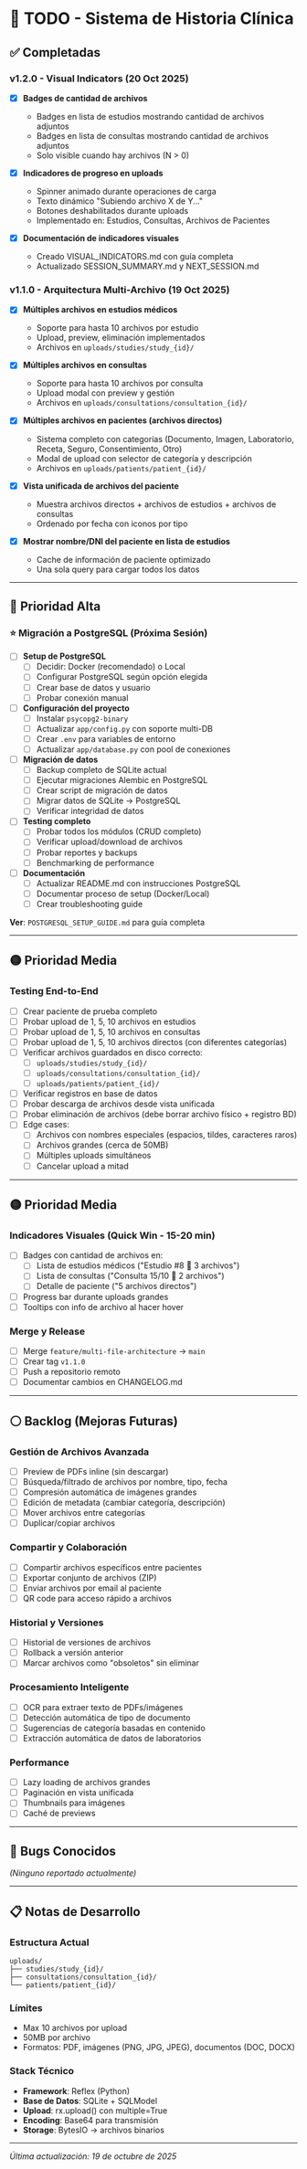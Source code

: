 # 📝 TODO - Sistema de Historia Clínica

## ✅ Completadas

### v1.2.0 - Visual Indicators (20 Oct 2025)
- [x] **Badges de cantidad de archivos**
  - Badges en lista de estudios mostrando cantidad de archivos adjuntos
  - Badges en lista de consultas mostrando cantidad de archivos adjuntos
  - Solo visible cuando hay archivos (N > 0)
  
- [x] **Indicadores de progreso en uploads**
  - Spinner animado durante operaciones de carga
  - Texto dinámico "Subiendo archivo X de Y..."
  - Botones deshabilitados durante uploads
  - Implementado en: Estudios, Consultas, Archivos de Pacientes
  
- [x] **Documentación de indicadores visuales**
  - Creado VISUAL_INDICATORS.md con guía completa
  - Actualizado SESSION_SUMMARY.md y NEXT_SESSION.md

### v1.1.0 - Arquitectura Multi-Archivo (19 Oct 2025)
- [x] **Múltiples archivos en estudios médicos**
  - Soporte para hasta 10 archivos por estudio
  - Upload, preview, eliminación implementados
  - Archivos en `uploads/studies/study_{id}/`
  
- [x] **Múltiples archivos en consultas**
  - Soporte para hasta 10 archivos por consulta
  - Upload modal con preview y gestión
  - Archivos en `uploads/consultations/consultation_{id}/`
  
- [x] **Múltiples archivos en pacientes (archivos directos)**
  - Sistema completo con categorías (Documento, Imagen, Laboratorio, Receta, Seguro, Consentimiento, Otro)
  - Modal de upload con selector de categoría y descripción
  - Archivos en `uploads/patients/patient_{id}/`
  
- [x] **Vista unificada de archivos del paciente**
  - Muestra archivos directos + archivos de estudios + archivos de consultas
  - Ordenado por fecha con iconos por tipo
  
- [x] **Mostrar nombre/DNI del paciente en lista de estudios**
  - Cache de información de paciente optimizado
  - Una sola query para cargar todos los datos

---

## 🔴 Prioridad Alta

### ⭐ Migración a PostgreSQL (Próxima Sesión)
- [ ] **Setup de PostgreSQL**
  - [ ] Decidir: Docker (recomendado) o Local
  - [ ] Configurar PostgreSQL según opción elegida
  - [ ] Crear base de datos y usuario
  - [ ] Probar conexión manual
  
- [ ] **Configuración del proyecto**
  - [ ] Instalar `psycopg2-binary`
  - [ ] Actualizar `app/config.py` con soporte multi-DB
  - [ ] Crear `.env` para variables de entorno
  - [ ] Actualizar `app/database.py` con pool de conexiones
  
- [ ] **Migración de datos**
  - [ ] Backup completo de SQLite actual
  - [ ] Ejecutar migraciones Alembic en PostgreSQL
  - [ ] Crear script de migración de datos
  - [ ] Migrar datos de SQLite → PostgreSQL
  - [ ] Verificar integridad de datos
  
- [ ] **Testing completo**
  - [ ] Probar todos los módulos (CRUD completo)
  - [ ] Verificar upload/download de archivos
  - [ ] Probar reportes y backups
  - [ ] Benchmarking de performance
  
- [ ] **Documentación**
  - [ ] Actualizar README.md con instrucciones PostgreSQL
  - [ ] Documentar proceso de setup (Docker/Local)
  - [ ] Crear troubleshooting guide

**Ver**: `POSTGRESQL_SETUP_GUIDE.md` para guía completa

---

## 🟡 Prioridad Media

### Testing End-to-End
- [ ] Crear paciente de prueba completo
- [ ] Probar upload de 1, 5, 10 archivos en estudios
- [ ] Probar upload de 1, 5, 10 archivos en consultas
- [ ] Probar upload de 1, 5, 10 archivos directos (con diferentes categorías)
- [ ] Verificar archivos guardados en disco correcto:
  - [ ] `uploads/studies/study_{id}/`
  - [ ] `uploads/consultations/consultation_{id}/`
  - [ ] `uploads/patients/patient_{id}/`
- [ ] Verificar registros en base de datos
- [ ] Probar descarga de archivos desde vista unificada
- [ ] Probar eliminación de archivos (debe borrar archivo físico + registro BD)
- [ ] Edge cases:
  - [ ] Archivos con nombres especiales (espacios, tildes, caracteres raros)
  - [ ] Archivos grandes (cerca de 50MB)
  - [ ] Múltiples uploads simultáneos
  - [ ] Cancelar upload a mitad

---

## 🟡 Prioridad Media

### Indicadores Visuales (Quick Win - 15-20 min)
- [ ] Badges con cantidad de archivos en:
  - [ ] Lista de estudios médicos ("Estudio #8 📎 3 archivos")
  - [ ] Lista de consultas ("Consulta 15/10 📎 2 archivos")
  - [ ] Detalle de paciente ("5 archivos directos")
- [ ] Progress bar durante uploads grandes
- [ ] Tooltips con info de archivo al hacer hover

### Merge y Release
- [ ] Merge `feature/multi-file-architecture` → `main`
- [ ] Crear tag `v1.1.0`
- [ ] Push a repositorio remoto
- [ ] Documentar cambios en CHANGELOG.md

---

## ⚪ Backlog (Mejoras Futuras)

### Gestión de Archivos Avanzada
- [ ] Preview de PDFs inline (sin descargar)
- [ ] Búsqueda/filtrado de archivos por nombre, tipo, fecha
- [ ] Compresión automática de imágenes grandes
- [ ] Edición de metadata (cambiar categoría, descripción)
- [ ] Mover archivos entre categorías
- [ ] Duplicar/copiar archivos

### Compartir y Colaboración
- [ ] Compartir archivos específicos entre pacientes
- [ ] Exportar conjunto de archivos (ZIP)
- [ ] Enviar archivos por email al paciente
- [ ] QR code para acceso rápido a archivos

### Historial y Versiones
- [ ] Historial de versiones de archivos
- [ ] Rollback a versión anterior
- [ ] Marcar archivos como "obsoletos" sin eliminar

### Procesamiento Inteligente
- [ ] OCR para extraer texto de PDFs/imágenes
- [ ] Detección automática de tipo de documento
- [ ] Sugerencias de categoría basadas en contenido
- [ ] Extracción automática de datos de laboratorios

### Performance
- [ ] Lazy loading de archivos grandes
- [ ] Paginación en vista unificada
- [ ] Thumbnails para imágenes
- [ ] Caché de previews

---

## 🐛 Bugs Conocidos

*(Ninguno reportado actualmente)*

---

## 📋 Notas de Desarrollo

### Estructura Actual
```
uploads/
├── studies/study_{id}/
├── consultations/consultation_{id}/
└── patients/patient_{id}/
```

### Límites
- Max 10 archivos por upload
- 50MB por archivo
- Formatos: PDF, imágenes (PNG, JPG, JPEG), documentos (DOC, DOCX)

### Stack Técnico
- **Framework**: Reflex (Python)
- **Base de Datos**: SQLite + SQLModel
- **Upload**: rx.upload() con multiple=True
- **Encoding**: Base64 para transmisión
- **Storage**: BytesIO → archivos binarios

---

*Última actualización: 19 de octubre de 2025*
